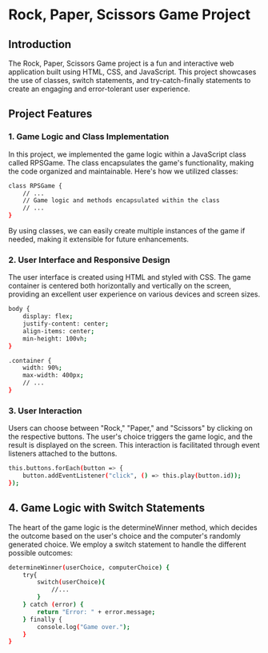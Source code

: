 # Rock, Paper, Scissors Game Project
## Introduction

The Rock, Paper, Scissors Game project is a fun and interactive web application built using HTML, CSS, and JavaScript. This project showcases the use of classes, switch statements, and try-catch-finally statements to create an engaging and error-tolerant user experience.

## Project Features
### 1. Game Logic and Class Implementation

In this project, we implemented the game logic within a JavaScript class called RPSGame. The class encapsulates the game's functionality, making the code organized and maintainable. Here's how we utilized classes:
```sh
class RPSGame {
    // ...
    // Game logic and methods encapsulated within the class
    // ...
}
```
By using classes, we can easily create multiple instances of the game if needed, making it extensible for future enhancements.

### 2. User Interface and Responsive Design

The user interface is created using HTML and styled with CSS. The game container is centered both horizontally and vertically on the screen, providing an excellent user experience on various devices and screen sizes.

```sh
body {
    display: flex;
    justify-content: center;
    align-items: center;
    min-height: 100vh;
}

.container {
    width: 90%;
    max-width: 400px;
    // ...
}
```

### 3. User Interaction

Users can choose between "Rock," "Paper," and "Scissors" by clicking on the respective buttons. The user's choice triggers the game logic, and the result is displayed on the screen. This interaction is facilitated through event listeners attached to the buttons.
```sh
this.buttons.forEach(button => {
    button.addEventListener("click", () => this.play(button.id));
});
```

## 4. Game Logic with Switch Statements

The heart of the game logic is the determineWinner method, which decides the outcome based on the user's choice and the computer's randomly generated choice. We employ a switch statement to handle the different possible outcomes:
```sh
determineWinner(userChoice, computerChoice) {
    try{
        switch(userChoice){
            //...
        }
    } catch (error) {
        return "Error: " + error.message;
    } finally {
        console.log("Game over.");
    }
}
```